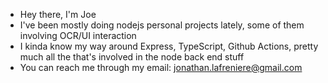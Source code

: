 - Hey there, I'm Joe
- I've been mostly doing nodejs personal projects lately, some of them involving OCR/UI interaction
- I kinda know my way around Express, TypeScript, Github Actions, pretty much all the that's involved in the node back end stuff 
- You can reach me through my email: jonathan.lafreniere@gmail.com
